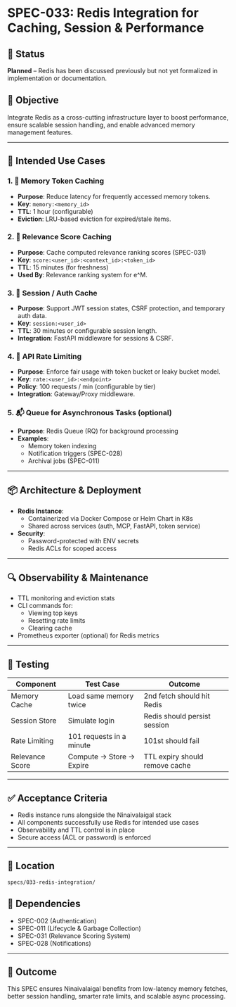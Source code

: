 # SPEC-033: Redis Integration for Caching, Session & Performance

## 📌 Status
**Planned** – Redis has been discussed previously but not yet formalized in implementation or documentation.

## 🎯 Objective
Integrate Redis as a cross-cutting infrastructure layer to boost performance, ensure scalable session handling, and enable advanced memory management features.

---

## 🔧 Intended Use Cases

### 1. 🔁 Memory Token Caching
- **Purpose**: Reduce latency for frequently accessed memory tokens.
- **Key**: `memory:<memory_id>`
- **TTL**: 1 hour (configurable)
- **Eviction**: LRU-based eviction for expired/stale items.

### 2. 🧠 Relevance Score Caching
- **Purpose**: Cache computed relevance ranking scores (SPEC-031)
- **Key**: `score:<user_id>:<context_id>:<token_id>`
- **TTL**: 15 minutes (for freshness)
- **Used By**: Relevance ranking system for e^M.

### 3. 🔐 Session / Auth Cache
- **Purpose**: Support JWT session states, CSRF protection, and temporary auth data.
- **Key**: `session:<user_id>`
- **TTL**: 30 minutes or configurable session length.
- **Integration**: FastAPI middleware for sessions & CSRF.

### 4. 🚦 API Rate Limiting
- **Purpose**: Enforce fair usage with token bucket or leaky bucket model.
- **Key**: `rate:<user_id>:<endpoint>`
- **Policy**: 100 requests / min (configurable by tier)
- **Integration**: Gateway/Proxy middleware.

### 5. 📬 Queue for Asynchronous Tasks (optional)
- **Purpose**: Redis Queue (RQ) for background processing
- **Examples**:
  - Memory token indexing
  - Notification triggers (SPEC-028)
  - Archival jobs (SPEC-011)

---

## 📦 Architecture & Deployment

- **Redis Instance**:
  - Containerized via Docker Compose or Helm Chart in K8s
  - Shared across services (auth, MCP, FastAPI, token service)
- **Security**:
  - Password-protected with ENV secrets
  - Redis ACLs for scoped access

---

## 🔍 Observability & Maintenance

- TTL monitoring and eviction stats
- CLI commands for:
  - Viewing top keys
  - Resetting rate limits
  - Clearing cache
- Prometheus exporter (optional) for Redis metrics

---

## 🧪 Testing

| Component | Test Case | Outcome |
|----------|-----------|---------|
| Memory Cache | Load same memory twice | 2nd fetch should hit Redis |
| Session Store | Simulate login | Redis should persist session |
| Rate Limiting | 101 requests in a minute | 101st should fail |
| Relevance Score | Compute → Store → Expire | TTL expiry should remove cache |

---

## ✅ Acceptance Criteria

- Redis instance runs alongside the Ninaivalaigal stack
- All components successfully use Redis for intended use cases
- Observability and TTL control is in place
- Secure access (ACL or password) is enforced

---

## 📁 Location

`specs/033-redis-integration/`

## 📌 Dependencies

- SPEC-002 (Authentication)
- SPEC-011 (Lifecycle & Garbage Collection)
- SPEC-031 (Relevance Scoring System)
- SPEC-028 (Notifications)

---

## 🚀 Outcome

This SPEC ensures Ninaivalaigal benefits from low-latency memory fetches, better session handling, smarter rate limits, and scalable async processing.
